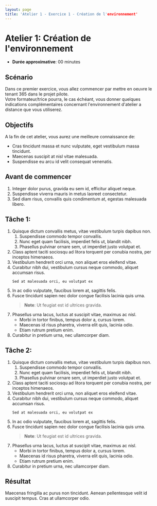 ```yaml
---
layout: page
title: 'Atelier 1 - Exercice 1 - Création de l'environnement'
---
```

# Atelier 1: Création de l'environnement
  - **Durée approximative**: 00 minutes
## Scénario
Dans ce premier exercice, vous allez commencer par mettre en oeuvre le tenant 365 dans le projet pilote.  
Votre formateur/trice pourra, le cas échéant, vous donner quelques indications complémentaires concernant l'environnement d'atelier a distance que vous utiliserez.  
## Objectifs
A la fin de cet atelier, vous aurez une meilleure connaissance de:
- Cras tincidunt massa et nunc vulputate, eget vestibulum massa tincidunt. 
- Maecenas suscipit at nisl vitae malesuada. 
- Suspendisse eu arcu id velit consequat venenatis.  

## Avant de commencer
1. Integer dolor purus, gravida eu sem id, efficitur aliquet neque. 
1. Suspendisse viverra mauris in metus laoreet consectetur. 
1. Sed diam risus, convallis quis condimentum at, egestas malesuada libero.  

## Tâche 1: 
1. Quisque dictum convallis metus, vitae vestibulum turpis dapibus non.
    1. Suspendisse commodo tempor convallis. 
    1. Nunc eget quam facilisis, imperdiet felis ut, blandit nibh. 
    1. Phasellus pulvinar ornare sem, ut imperdiet justo volutpat et.
1. Class aptent taciti sociosqu ad litora torquent per conubia nostra, per inceptos himenaeos. 
1. Vestibulum hendrerit orci urna, non aliquet eros eleifend vitae. 
1. Curabitur nibh dui, vestibulum cursus neque commodo, aliquet accumsan risus. 
    ```
    Sed at malesuada orci, eu volutpat ex
    ```
1. In ac odio vulputate, faucibus lorem at, sagittis felis.
1. Fusce tincidunt sapien nec dolor congue facilisis lacinia quis urna.
    > **Note**: Ut feugiat est id ultrices gravida.
1. Phasellus urna lacus, luctus at suscipit vitae, maximus ac nisl. 
    - Morbi in tortor finibus, tempus dolor a, cursus lorem. 
    - Maecenas id risus pharetra, viverra elit quis, lacinia odio. 
    - Etiam rutrum pretium enim. 
1. Curabitur in pretium urna, nec ullamcorper diam.  

## Tâche 2: 
1. Quisque dictum convallis metus, vitae vestibulum turpis dapibus non.
    1. Suspendisse commodo tempor convallis. 
    1. Nunc eget quam facilisis, imperdiet felis ut, blandit nibh. 
    1. Phasellus pulvinar ornare sem, ut imperdiet justo volutpat et.
1. Class aptent taciti sociosqu ad litora torquent per conubia nostra, per inceptos himenaeos. 
1. Vestibulum hendrerit orci urna, non aliquet eros eleifend vitae. 
1. Curabitur nibh dui, vestibulum cursus neque commodo, aliquet accumsan risus. 
    ```
    Sed at malesuada orci, eu volutpat ex
    ```
1. In ac odio vulputate, faucibus lorem at, sagittis felis.
1. Fusce tincidunt sapien nec dolor congue facilisis lacinia quis urna.
    > **Note**: Ut feugiat est id ultrices gravida.
1. Phasellus urna lacus, luctus at suscipit vitae, maximus ac nisl. 
    - Morbi in tortor finibus, tempus dolor a, cursus lorem. 
    - Maecenas id risus pharetra, viverra elit quis, lacinia odio. 
    - Etiam rutrum pretium enim. 
1. Curabitur in pretium urna, nec ullamcorper diam.  

## Résultat
Maecenas fringilla ac purus non tincidunt. Aenean pellentesque velit id suscipit tempus. Cras at ullamcorper odio.